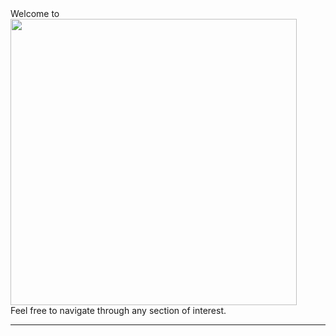 <div class="welcome-card">
  <div class="title">Welcome to</div>
  <img src="img/" width="458">
  <div class="call-to-action">Feel free to navigate through any section of interest.</div>

</div>

---
